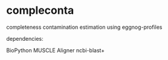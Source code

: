 # compleconta
completeness contamination estimation using eggnog-profiles

dependencies:

BioPython
MUSCLE Aligner
ncbi-blast+

